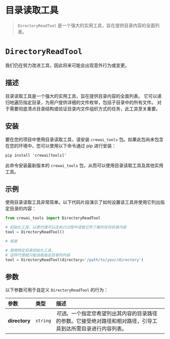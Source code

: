 # 目录读取工具

> `DirectoryReadTool` 是一个强大的实用工具，旨在提供目录内容的全面列表。

# `DirectoryReadTool`

<Note>
  我们仍在努力改进工具，因此将来可能会出现意外行为或变更。
</Note>

## 描述

目录读取工具是一个强大的实用工具，旨在提供目录内容的全面列表。
它可以递归地遍历指定目录，为用户提供详细的文件枚举，包括子目录中的所有文件。
对于需要彻底清点目录结构或验证目录内文件组织方式的任务，此工具至关重要。

## 安装

要在您的项目中使用目录读取工具，请安装 `crewai_tools` 包。如果此包尚未包含在您的环境中，您可以使用以下命令通过 pip 进行安装：

```shell  theme={null}
pip install 'crewai[tools]'
```

此命令安装最新版本的 `crewai_tools` 包，从而可以使用目录读取工具及其他实用工具。

## 示例

使用目录读取工具非常简单。以下代码片段演示了如何设置该工具并使用它列出指定目录的内容：

```python Code theme={null}
from crewai_tools import DirectoryReadTool

# 初始化工具，以便代理可以在执行过程中读取它所了解的任何目录内容
tool = DirectoryReadTool()

# 或者

# 使用特定目录初始化工具，
# 这样代理就只能读取指定目录的内容
tool = DirectoryReadTool(directory='/path/to/your/directory')
```

## 参数

以下参数可用于自定义 `DirectoryReadTool` 的行为：

| 参数         | 类型     | 描述                                                                                                                                                                                                         |
| :----------- | :------- | :---------------------------------------------------------------------------------------------------------------------------------------------------------------------------------------------------------- |
| **directory** | `string` | *可选*。一个指定您希望列出其内容的目录路径的参数。它接受绝对路径和相对路径，引导工具到达所需目录进行内容列表。                                                                                               |
